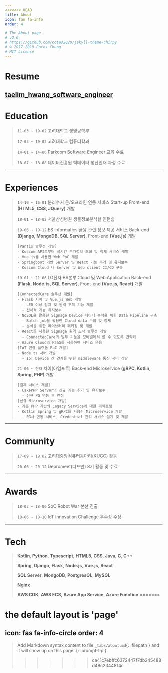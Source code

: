 ```yaml
---
<<<<<<< HEAD
title: About
icon: fas fa-info
order: 4

# The About page
# v2.0
# https://github.com/cotes2020/jekyll-theme-chirpy
# © 2017-2019 Cotes Chung
# MIT License
---
```


# Resume
[taelim_hwang_software_engineer](/assets/media/taelim_hwang_software_engineer.pdf)
---

# Education
> `11-03 ~ 19-02` 고려대학교 생명공학부
>
> `17-03 ~ 19-02` 고려대학교 컴퓨터학과
>
> `14-01 ~ 14-06` Parkcom Software Engineer 교육 수료
>
> `18-07 ~ 18-08` 데이터진흥원 빅데이터 청년인재 과정 수료
>

---

# Experiences
> `14-10 ~ 15-01` 분리수거 온/오프라인 연동 서비스 Start-up Front-end **(HTML5, CSS, JQuery)** 개발
>
> `18-01 ~ 18-02` 서울삼성병원 생물정보분석실 인턴쉽
>
> `19-06 ~ 19-12` ES informatics 금융 관련 정보 제공 서비스 Back-end **(Django, MongoDB, SQL Server)**, Front-end **(Vue.js)** 개발
> ```
> [Pantis 솔루션 개발]
> - Koscom API로부터 실시간 주가정보 조회 및 적재 서비스 개발
> - Vue.js를 사용한 Web PoC 개발
> - Springboot 기반 Server 및 React 기능 추가 및 유지보수
> - Koscom Cloud 내 Server 및 Web client CI/CD 구축
> ```
> `19-01 ~ 21-06` LG전자 BS본부 Cloud 및 Web Application Back-end **(Flask, Node.ts, SQL Server)**, Front-end **(Vue.js, React)** 개발
> ```
> [ConnectedCare 솔루션 개발]
> - Flask 서버 및 Vue.js Web 개발
>   - LED 이상 탐지 및 원격 조작 기능 개발
>   - 전체적 기능 유지보수
> - NoSQL을 활용한 Signage Device 데이터 분석을 위한 Data Pipeline 구축
>   - Batch job을 활용한 Cloud data 수집 및 정제
>   - 분석을 위한 라이브러리 패키징 및 개발
> - React를 사용한 Signage 원격 조작 솔루션 개발
>   - ConnectedCare의 일부 기능을 모바일에서 쓸 수 있도록 간략화
> - Azure Cloud의 PaaS를 사용하여 서비스 운용
> [IoT 연결 플랫폼 PoC 개발]
> - Node.ts 서버 개발
>   - IoT Device 간 연계를 위한 middleware 통신 서버 개발
> ```
> `21-06 ~ 현재` 차이(아임포트) Back-end Microservice **(gRPC, Kotlin, Spring, PHP)** 개발
> ```
> [결제 서비스 개발]
> - CakePHP Server의 신규 기능 추가 및 유지보수
>   - 신규 PG 연동 후 런칭
> [신규 Microservice 개발]
> - 기존 PHP 기반의 Legacy Service에 대한 리펙토링
> - Kotlin Spring 및 gRPC를 사용한 Microservice 개발
>   - PG사 연동 서비스, Credential 관리 서비스 설계 및 개발
> ```

---

# Community
> `17-09 ~ 19.02` 고려대중앙컴퓨터동아리(KUCC) 활동
>
> `20-06 ~ 20-12` Depromeet(디프만) 8기 활동 및 수료
>

---

# Awards
> `18-03 ~ 18-06` SoC Robot War 본선 진출
>
> `18-06 ~ 18-10` IoT Innovation Challenge 우수상 수상
>

---

# Tech
> **Kotlin**, **Python**, **Typescript**, **HTML5**, **CSS**, **Java**, **C**, **C++**
>
> **Spring**, **Django**, **Flask**, **Node.js**, **Vue.js**, **React**
>
> **SQL Server**, **MongoDB**, **PostgresQL**, **MySQL**
>
> **Nginx**
>
> **AWS CDK**, **AWS ECS**, **Azure App Service**, **Azure Function**
=======
# the default layout is 'page'
icon: fas fa-info-circle
order: 4
---

> Add Markdown syntax content to file `_tabs/about.md`{: .filepath } and it will show up on this page.
{: .prompt-tip }
>>>>>>> ca41c7ebffc6372447f7db245488d48c2344814c
